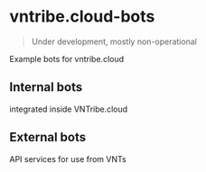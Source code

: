 # vntribe.cloud-bots

> Under development, mostly non-operational

Example bots for vntribe.cloud

## Internal bots

integrated inside VNTribe.cloud

## External bots

API services for use from VNTs
